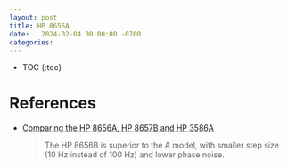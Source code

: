 ```yaml
---
layout: post
title: HP 8656A
date:   2024-02-04 00:00:00 -0700
categories:
---
```


* TOC
{:toc}


# References

* [Comparing the HP 8656A, HP 8657B and HP 3586A](http://www.ko4bb.com/getsimple/index.php?id=comparing-the-hp-8656a-hp-8657b-and-hp-3586a)

    > The HP 8656B is superior to the A model, with smaller step size (10 Hz instead of 100 Hz) and lower phase noise.

